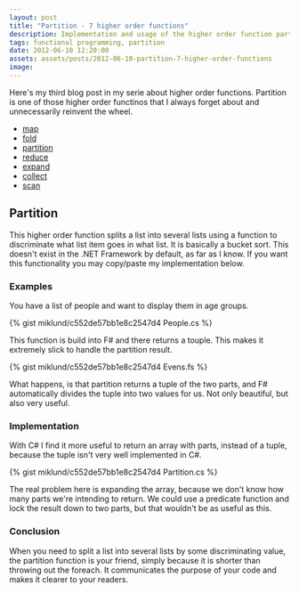```yaml
---
layout: post
title: "Partition - 7 higher order functions"
description: Implementation and usage of the higher order function partition.
tags: functional programming, partition
date: 2012-06-10 12:20:00
assets: assets/posts/2012-06-10-partition-7-higher-order-functions
image: 
---
```


Here's my third blog post in my serie about higher order functions. Partition is one of those higher order functinos that I always forget about and unnecessarily reinvent the wheel.

* [map](/2012/06/03/map-7-higher-order-functions.html)
* [fold](/2012/06/06/fold-7-higher-order-functions.html)
* [partition](/2012/06/10/partition-7-higher-order-functions.html)
* [reduce](/2012/06/16/reduce-7-higher-order-functions.html)
* [expand](/2012/06/19/expand-7-higher-order-functions.html)
* [collect](/2012/06/21/collect-7-higher-order-functions.html)
* [scan](/2012/06/23/scan-7-higher-order-functions.html)

## Partition

This higher order function splits a list into several lists using a function to discriminate what list item goes in what list. It is basically a bucket sort. This doesn't exist in the .NET Framework by default, as far as I know. If you want this functionality you may copy/paste my implementation below.

### Examples

You have a list of people and want to display them in age groups.

{% gist miklund/c552de57bb1e8c2547d4 People.cs %}

This function is build into F# and there returns a touple. This makes it extremely slick to handle the partition result.

{% gist miklund/c552de57bb1e8c2547d4 Evens.fs %}

What happens, is that partition returns a tuple of the two parts, and F# automatically divides the tuple into two values for us. Not only beautiful, but also very useful.

### Implementation

With C# I find it more useful to return an array with parts, instead of a tuple, because the tuple isn't very well implemented in C#.

{% gist miklund/c552de57bb1e8c2547d4 Partition.cs %}

The real problem here is expanding the array, because we don't know how many parts we're intending to return. We could use a predicate function and lock the result down to two parts, but that wouldn't be as useful as this.

### Conclusion

When you need to split a list into several lists by some discriminating value, the partition function is your friend, simply because it is shorter than throwing out the foreach. It communicates the purpose of your code and makes it clearer to your readers.
